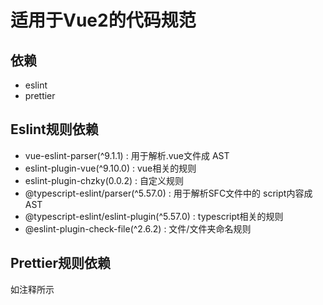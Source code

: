 # 适用于Vue2的代码规范
## 依赖
* eslint 
* prettier
## Eslint规则依赖
* vue-eslint-parser(^9.1.1) : 用于解析.vue文件成 AST
* eslint-plugin-vue(^9.10.0) : vue相关的规则
* eslint-plugin-chzky(0.0.2) : 自定义规则
* @typescript-eslint/parser(^5.57.0) : 用于解析SFC文件中的 script内容成 AST
* @typescript-eslint/eslint-plugin(^5.57.0) : typescript相关的规则  
* @eslint-plugin-check-file(^2.6.2) : 文件/文件夹命名规则
## Prettier规则依赖
如注释所示